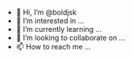- 👋 Hi, I’m @boldjsk
- 👀 I’m interested in ...
- 🌱 I’m currently learning ...
- 💞️ I’m looking to collaborate on ...
- 📫 How to reach me ...

<!---
boldjsk/boldjsk is a ✨ special ✨ repository because its `README.md` (this file) appears on your GitHub profile.
You can click the Preview link to take a look at your changes.
--->
